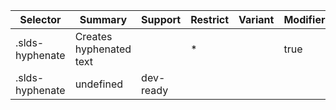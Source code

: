 

| Selector | Summary | Support | Restrict | Variant | Modifier |
|-------|-------|-------|-------|-------|-------|
| .slds-hyphenate | Creates hyphenated text |   | * |   | true |
| .slds-hyphenate | undefined | dev-ready |   |   |   |